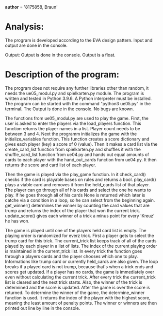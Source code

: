 __author__ = '8175858, Braun'

Analysis:
=========
The program is developed according to the EVA design pattern.
Input and output are done in the console.

Output: Output is done in the console. Output is a float.

**Description of the program:**
===========================
The program does not require any further libraries other than random, it needs the ue05_modul.py and spielkarten.py module.
The program is written and tested in Python 3.9.6. A Python interpreter must be installed.
The program can be started with the command "python3 ue05.py" in the terminal.
The Output is done in the console.
No bugs are known.

The functions from ue05_modul.py are used to play the game.
First, the user is asked to enter the players via the load_players function. This function returns the player names in a list. Player count needs to be between 3 and 4.
Next the programm initializes the game with the initialize_variables function. This function creates a score dictionary and gives each player (key) a score of 0 (value). Then it makes a card list via the create_card_list function from spielkarten.py and shuffles it with the shuffle_card_list function from ue04.py and hands out equal amounts of cards to each player with the hand_out_cards function from ue04.py. It then returns the score and card list of each player.

Then the game is played via the play_game function. In it check_card() checks if the card is playable bases on rules and returns a bool. play_card() plays a viable card and removes it from the held_cards list of that player. The player can go through all of his cards and select the one he wants to play. If he goes through all of his cards None is returned which later is catche via a condition in a loop, so he can select from the beginning again. get_winner() determines the winner by counting the card values that are trump and returns the index of the player that won the current trick. update_score() gives each winner of a trick a minus point for every 'Kreuz' he has won.

The game is played until one of the players held card list is empty. The playing order is randomized for everz trick. First a player gets to select the trump card for this trick. The current_trick list keeps track of all of the cards played by each player in a list of lists. The index of the current playing order is maintained in the current_trick list. In every trick the function goes through a players cards and the player chooses which one to play. Informations like trump card or currently held_cards are also given. The loop breaks if a played card is not trump, because that's when a trick ends and scores get updated. If a player has no cards, the game is immediately over even without calculating the current trick. After every trick the current_trick list is cleared and the next trick starts. Also, the winner of the trick is determined and the score is updated. After the game is over the score is returned. 
To determine the winner of the game, the determine_winner function is used. It returns the index of the player with the highest score, meaning the least amount of penalty points. The winner or winners are then printed out line by line in the console.